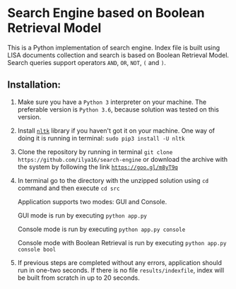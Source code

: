 # Search Engine based on Boolean Retrieval Model
This is a Python implementation of search engine. Index file is built using LISA documents collection and search is based on Boolean Retrieval Model. Search queries support operators `AND`, `OR`, `NOT`, `(` and `)`.

## Installation:
1. Make sure you have a `Python 3` interpreter on your machine. The preferable version is `Python 3.6`, because solution was tested on this version.
2. Install [`nltk`](http://www.nltk.org/) library if you haven't got it on your machine. One way of doing it is running in terminal: `sudo pip3 install -U nltk`
3. Clone the repository by running in terminal 
`git clone https://github.com/ilya16/search-engine` 
or download the archive with the system by following the link [`https://goo.gl/m8yT9q`](https://goo.gl/m8yT9q)
4. In terminal go to the directory with the unzipped solution using `cd` command and then execute `cd src`

    Application supports two modes: GUI and Console.
    
    GUI mode is run by executing `python app.py`
    
    Console mode is run by executing `python app.py console`
    
    Console mode with Boolean Retrieval is run by executing `python app.py console bool`
5. If previous steps are completed without any errors, application should run in one-two seconds. If there is no file `results/indexfile`, index will be built from scratch in up to 20 seconds.
